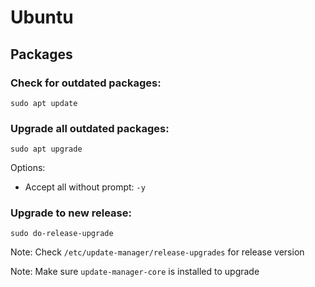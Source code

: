 # Ubuntu

## Packages

### **Check for outdated packages:**

```text
sudo apt update
```

### **Upgrade all outdated packages:**

```text
sudo apt upgrade
```

Options:

* Accept all without prompt: `-y`

### **Upgrade to new release:**

```text
sudo do-release-upgrade
```

Note: Check `/etc/update-manager/release-upgrades` for release version

Note: Make sure `update-manager-core` is installed to upgrade

